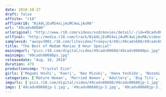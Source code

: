 ```yaml
---
date: 2018-10-27
draft: false
affsite: "r18"
afflinkr18: "NjA4LjEuMS4xLjAuMC4wLjAuMA"
url: "49cadv00680"
urloriginal: "http://www.r18.com/videos/vod/movies/detail/-/id=49cadv00680"
urlfinal: "http://media.r18.com/track/NjA4LjEuMS4xLjAuMC4wLjAuMA/videos/vod/movies/detail/-/id=49cadv00680"
samplevid: "awspv3001.r18.com/litevideo/freepv/4/49c/49cadv680/49cadv680_dmb_w.mp4"
title: "The Best of Madam Maniac 8 Hour Special"
mainimgurl: "pics.r18.com/digital/video/49cadv00680/49cadv00680ps.jpg"
mainimgs: "49cadv00680ps.jpg"
releasedate: "Aug. 16, 2018"
duration: 479
productioncomp: "Crystal Eizo"
girls: ['Megumi Hoshi', 'Kaori', 'Nao Mizuki', 'Hana Yoshida', 'Nozomi Hatzuki', 'Yu Konishi', 'Kyoko Maki', 'Reiko Kobayakawa', 'Kurea Hasumi', 'Kimika Ichijo']
categories: ['Mature Woman', 'Married Woman', 'Adultery', 'Big Tits', 'Big Asses', 'Creampie', 'Facial', 'Gonzo', 'Compilation', 'Over 4 Hours']
imgurls: ['pics.r18.com/digital/video/49cadv00680/49cadv00680jp-1.jpg', 'pics.r18.com/digital/video/49cadv00680/49cadv00680jp-2.jpg', 'pics.r18.com/digital/video/49cadv00680/49cadv00680jp-3.jpg', 'pics.r18.com/digital/video/49cadv00680/49cadv00680jp-4.jpg', 'pics.r18.com/digital/video/49cadv00680/49cadv00680jp-5.jpg', 'pics.r18.com/digital/video/49cadv00680/49cadv00680jp-6.jpg', 'pics.r18.com/digital/video/49cadv00680/49cadv00680jp-7.jpg', 'pics.r18.com/digital/video/49cadv00680/49cadv00680jp-8.jpg', 'pics.r18.com/digital/video/49cadv00680/49cadv00680jp-9.jpg', 'pics.r18.com/digital/video/49cadv00680/49cadv00680jp-10.jpg', 'pics.r18.com/digital/video/49cadv00680/49cadv00680jp-11.jpg', 'pics.r18.com/digital/video/49cadv00680/49cadv00680jp-12.jpg', 'pics.r18.com/digital/video/49cadv00680/49cadv00680jp-13.jpg', 'pics.r18.com/digital/video/49cadv00680/49cadv00680jp-14.jpg', 'pics.r18.com/digital/video/49cadv00680/49cadv00680jp-15.jpg', 'pics.r18.com/digital/video/49cadv00680/49cadv00680jp-16.jpg', 'pics.r18.com/digital/video/49cadv00680/49cadv00680jp-17.jpg', 'pics.r18.com/digital/video/49cadv00680/49cadv00680jp-18.jpg', 'pics.r18.com/digital/video/49cadv00680/49cadv00680jp-19.jpg', 'pics.r18.com/digital/video/49cadv00680/49cadv00680jp-20.jpg']
imgs: ['49cadv00680jp-1.jpg', '49cadv00680jp-2.jpg', '49cadv00680jp-3.jpg', '49cadv00680jp-4.jpg', '49cadv00680jp-5.jpg', '49cadv00680jp-6.jpg', '49cadv00680jp-7.jpg', '49cadv00680jp-8.jpg', '49cadv00680jp-9.jpg', '49cadv00680jp-10.jpg', '49cadv00680jp-11.jpg', '49cadv00680jp-12.jpg', '49cadv00680jp-13.jpg', '49cadv00680jp-14.jpg', '49cadv00680jp-15.jpg', '49cadv00680jp-16.jpg', '49cadv00680jp-17.jpg', '49cadv00680jp-18.jpg', '49cadv00680jp-19.jpg', '49cadv00680jp-20.jpg']
---
```

